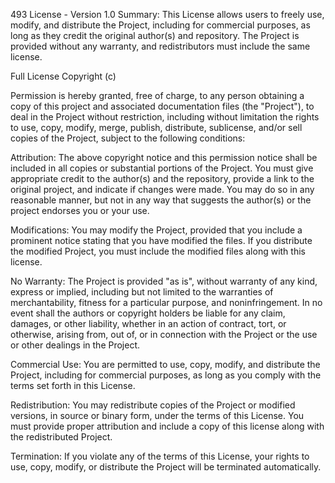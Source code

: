493 License - Version 1.0
Summary:
This License allows users to freely use, modify, and distribute the Project, including for commercial purposes, as long as they credit the original author(s) and repository. The Project is provided without any warranty, and redistributors must include the same license.

Full License
Copyright (c) <year> <name>

Permission is hereby granted, free of charge, to any person obtaining a copy of this project and associated documentation files (the "Project"), to deal in the Project without restriction, including without limitation the rights to use, copy, modify, merge, publish, distribute, sublicense, and/or sell copies of the Project, subject to the following conditions:

Attribution:
The above copyright notice and this permission notice shall be included in all copies or substantial portions of the Project. You must give appropriate credit to the author(s) and the repository, provide a link to the original project, and indicate if changes were made. You may do so in any reasonable manner, but not in any way that suggests the author(s) or the project endorses you or your use.

Modifications:
You may modify the Project, provided that you include a prominent notice stating that you have modified the files. If you distribute the modified Project, you must include the modified files along with this license.

No Warranty:
The Project is provided "as is", without warranty of any kind, express or implied, including but not limited to the warranties of merchantability, fitness for a particular purpose, and noninfringement. In no event shall the authors or copyright holders be liable for any claim, damages, or other liability, whether in an action of contract, tort, or otherwise, arising from, out of, or in connection with the Project or the use or other dealings in the Project.

Commercial Use:
You are permitted to use, copy, modify, and distribute the Project, including for commercial purposes, as long as you comply with the terms set forth in this License.

Redistribution:
You may redistribute copies of the Project or modified versions, in source or binary form, under the terms of this License. You must provide proper attribution and include a copy of this license along with the redistributed Project.

Termination:
If you violate any of the terms of this License, your rights to use, copy, modify, or distribute the Project will be terminated automatically.

